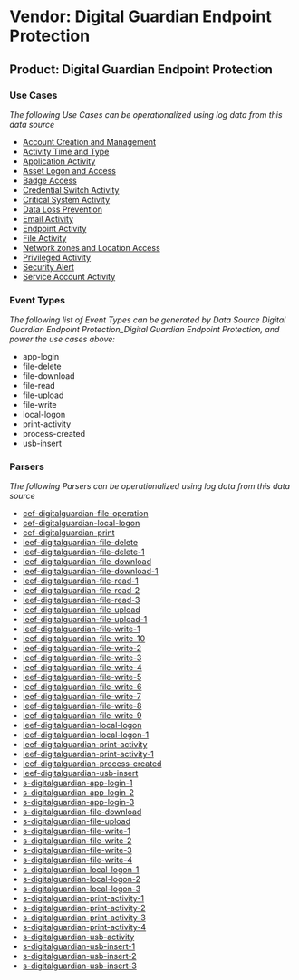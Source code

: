 Vendor: Digital Guardian Endpoint Protection
============================================
Product: Digital Guardian Endpoint Protection
---------------------------------------------

### Use Cases

_The following Use Cases can be operationalized using log data from this data source_

* [Account Creation and Management](../UseCases/usecase_account_creation_and_management.md)
* [Activity Time  and Type](../UseCases/usecase_activity_time__and_type.md)
* [Application Activity](../UseCases/usecase_application_activity.md)
* [Asset Logon and Access](../UseCases/usecase_asset_logon_and_access.md)
* [Badge Access](../UseCases/usecase_badge_access.md)
* [Credential Switch Activity](../UseCases/usecase_credential_switch_activity.md)
* [Critical System Activity](../UseCases/usecase_critical_system_activity.md)
* [Data Loss Prevention](../UseCases/usecase_data_loss_prevention.md)
* [Email Activity](../UseCases/usecase_email_activity.md)
* [Endpoint Activity](../UseCases/usecase_endpoint_activity.md)
* [File Activity](../UseCases/usecase_file_activity.md)
* [Network zones and Location Access](../UseCases/usecase_network_zones_and_location_access.md)
* [Privileged Activity](../UseCases/usecase_privileged_activity.md)
* [Security Alert](../UseCases/usecase_security_alert.md)
* [Service Account Activity](../UseCases/usecase_service_account_activity.md)


### Event Types

_The following list of Event Types can be generated by Data Source Digital Guardian Endpoint Protection_Digital Guardian Endpoint Protection, and power the use cases above:_

- app-login
- file-delete
- file-download
- file-read
- file-upload
- file-write
- local-logon
- print-activity
- process-created
- usb-insert


### Parsers

_The following Parsers can be operationalized using log data from this data source_

* [cef-digitalguardian-file-operation](../Parsers/parserContent_cef-digitalguardian-file-operation.md)
* [cef-digitalguardian-local-logon](../Parsers/parserContent_cef-digitalguardian-local-logon.md)
* [cef-digitalguardian-print](../Parsers/parserContent_cef-digitalguardian-print.md)
* [leef-digitalguardian-file-delete](../Parsers/parserContent_leef-digitalguardian-file-delete.md)
* [leef-digitalguardian-file-delete-1](../Parsers/parserContent_leef-digitalguardian-file-delete-1.md)
* [leef-digitalguardian-file-download](../Parsers/parserContent_leef-digitalguardian-file-download.md)
* [leef-digitalguardian-file-download-1](../Parsers/parserContent_leef-digitalguardian-file-download-1.md)
* [leef-digitalguardian-file-read-1](../Parsers/parserContent_leef-digitalguardian-file-read-1.md)
* [leef-digitalguardian-file-read-2](../Parsers/parserContent_leef-digitalguardian-file-read-2.md)
* [leef-digitalguardian-file-read-3](../Parsers/parserContent_leef-digitalguardian-file-read-3.md)
* [leef-digitalguardian-file-upload](../Parsers/parserContent_leef-digitalguardian-file-upload.md)
* [leef-digitalguardian-file-upload-1](../Parsers/parserContent_leef-digitalguardian-file-upload-1.md)
* [leef-digitalguardian-file-write-1](../Parsers/parserContent_leef-digitalguardian-file-write-1.md)
* [leef-digitalguardian-file-write-10](../Parsers/parserContent_leef-digitalguardian-file-write-10.md)
* [leef-digitalguardian-file-write-2](../Parsers/parserContent_leef-digitalguardian-file-write-2.md)
* [leef-digitalguardian-file-write-3](../Parsers/parserContent_leef-digitalguardian-file-write-3.md)
* [leef-digitalguardian-file-write-4](../Parsers/parserContent_leef-digitalguardian-file-write-4.md)
* [leef-digitalguardian-file-write-5](../Parsers/parserContent_leef-digitalguardian-file-write-5.md)
* [leef-digitalguardian-file-write-6](../Parsers/parserContent_leef-digitalguardian-file-write-6.md)
* [leef-digitalguardian-file-write-7](../Parsers/parserContent_leef-digitalguardian-file-write-7.md)
* [leef-digitalguardian-file-write-8](../Parsers/parserContent_leef-digitalguardian-file-write-8.md)
* [leef-digitalguardian-file-write-9](../Parsers/parserContent_leef-digitalguardian-file-write-9.md)
* [leef-digitalguardian-local-logon](../Parsers/parserContent_leef-digitalguardian-local-logon.md)
* [leef-digitalguardian-local-logon-1](../Parsers/parserContent_leef-digitalguardian-local-logon-1.md)
* [leef-digitalguardian-print-activity](../Parsers/parserContent_leef-digitalguardian-print-activity.md)
* [leef-digitalguardian-print-activity-1](../Parsers/parserContent_leef-digitalguardian-print-activity-1.md)
* [leef-digitalguardian-process-created](../Parsers/parserContent_leef-digitalguardian-process-created.md)
* [leef-digitalguardian-usb-insert](../Parsers/parserContent_leef-digitalguardian-usb-insert.md)
* [s-digitalguardian-app-login-1](../Parsers/parserContent_s-digitalguardian-app-login-1.md)
* [s-digitalguardian-app-login-2](../Parsers/parserContent_s-digitalguardian-app-login-2.md)
* [s-digitalguardian-app-login-3](../Parsers/parserContent_s-digitalguardian-app-login-3.md)
* [s-digitalguardian-file-download](../Parsers/parserContent_s-digitalguardian-file-download.md)
* [s-digitalguardian-file-upload](../Parsers/parserContent_s-digitalguardian-file-upload.md)
* [s-digitalguardian-file-write-1](../Parsers/parserContent_s-digitalguardian-file-write-1.md)
* [s-digitalguardian-file-write-2](../Parsers/parserContent_s-digitalguardian-file-write-2.md)
* [s-digitalguardian-file-write-3](../Parsers/parserContent_s-digitalguardian-file-write-3.md)
* [s-digitalguardian-file-write-4](../Parsers/parserContent_s-digitalguardian-file-write-4.md)
* [s-digitalguardian-local-logon-1](../Parsers/parserContent_s-digitalguardian-local-logon-1.md)
* [s-digitalguardian-local-logon-2](../Parsers/parserContent_s-digitalguardian-local-logon-2.md)
* [s-digitalguardian-local-logon-3](../Parsers/parserContent_s-digitalguardian-local-logon-3.md)
* [s-digitalguardian-print-activity-1](../Parsers/parserContent_s-digitalguardian-print-activity-1.md)
* [s-digitalguardian-print-activity-2](../Parsers/parserContent_s-digitalguardian-print-activity-2.md)
* [s-digitalguardian-print-activity-3](../Parsers/parserContent_s-digitalguardian-print-activity-3.md)
* [s-digitalguardian-print-activity-4](../Parsers/parserContent_s-digitalguardian-print-activity-4.md)
* [s-digitalguardian-usb-activity](../Parsers/parserContent_s-digitalguardian-usb-activity.md)
* [s-digitalguardian-usb-insert-1](../Parsers/parserContent_s-digitalguardian-usb-insert-1.md)
* [s-digitalguardian-usb-insert-2](../Parsers/parserContent_s-digitalguardian-usb-insert-2.md)
* [s-digitalguardian-usb-insert-3](../Parsers/parserContent_s-digitalguardian-usb-insert-3.md)
